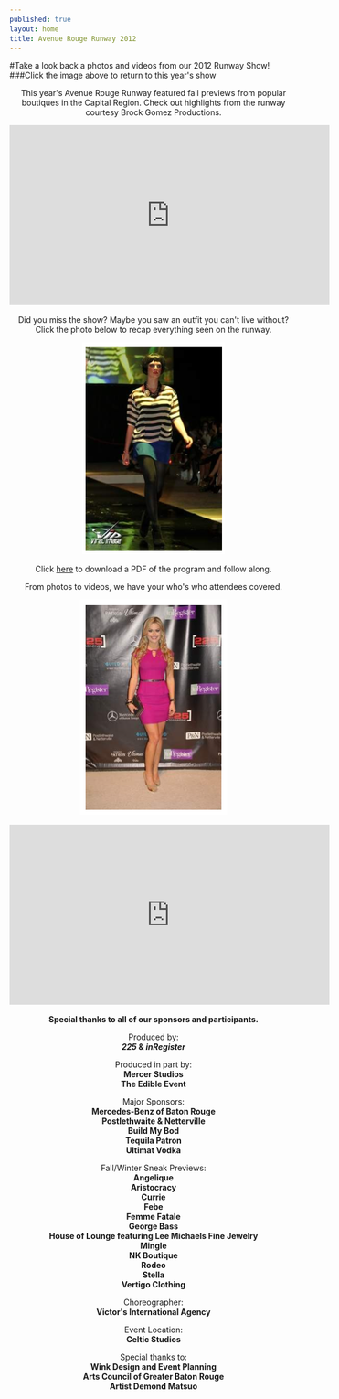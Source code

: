 ```yaml
---
published: true
layout: home
title: Avenue Rouge Runway 2012
---
```


#Take a look back a photos and videos from our 2012 Runway Show!
###Click the image above to return to this year's show

<div align="center">			
<p>This year's Avenue Rouge Runway featured fall previews from popular boutiques in the Capital Region. Check out highlights from the runway courtesy Brock Gomez Productions.</p>
<p></p>
<iframe width="560" height="315" src="http://www.youtube.com/embed/vJBF1O5i1Ew?rel=0" frameborder="0" allowfullscreen></iframe>
<p> </p>
<p>Did you miss the show? Maybe you saw an outfit you can't live without? Click the photo below to recap everything seen on the runway.</p>
<p><a href="http://www.225batonrouge.com/apps/pbcs.dll/gallery?Site=LB&Date=20120927&Category=225BATONROUGE0105&ArtNo=928009998&Ref=PH#"><img src="/img/arrunway/RunwayLooks.png" /></a></p>
<p> </p>
<p>Click <a href="/img/arrunway/AveRougeFashionShowProgram.pdf">here</a> to download a PDF of the program and follow along.</p>

<span class="st_sharethis_button" displayText="ShareThis"></span>
<p> </p>
<script type="text/javascript" src="http://wd.sharethis.com/button/buttons.js"></script><script type="text/javascript">stLight.options({publisher:'30bc03f6-ca65-4028-8b27-dd81591a3937'});</script>
<p> </p>
<p>From photos to videos, we have your who's who attendees covered.</p>
<p><a href="http://www.225batonrouge.com/apps/pbcs.dll/gallery?Site=LB&Date=20120927&Category=225BATONROUGE0105&ArtNo=927009999&Ref=PH#"><img src="/img/arrunway/RedCarpet.png" /></a></p>
<p><iframe width="560" height="315" src="http://www.youtube.com/embed/AGNSOWL353U" frameborder="0" allowfullscreen></iframe></p>
<p><b>Special thanks to all of our sponsors and participants.</b></p>

<p>Produced by: <br /><b><i>225</i> & <i>inRegister</i></b></p>


<p>Produced in part by: <br /><b>Mercer Studios</b><br /><b>The Edible Event</b></p>


<p>Major Sponsors:<br /><b>Mercedes-Benz of Baton Rouge</b><br /><b>Postlethwaite & Netterville</b><br /><b>Build My Bod</b><br /><b>Tequila Patron</b><br /><b>Ultimat Vodka</b>

<p>Fall/Winter Sneak Previews:<br /><b>Angelique</b><br /><b>Aristocracy</b><br /><b>Currie</b><br /><b>Febe</b><br /><b>Femme Fatale</b><br /><b>George Bass</b><br /><b>House of Lounge featuring Lee Michaels Fine Jewelry</b><br /><b>Mingle</b><br /><b>NK Boutique</b><br /><b>Rodeo</b><br /><b>Stella</b><br /><b>Vertigo Clothing</b>

<p>Choreographer:<br /><b>Victor's International Agency</b></p>

<p>Event Location:<br /><b>Celtic Studios</b></p>

<p>Special thanks to:<br /><b>Wink Design and Event Planning</b><br /><b>Arts Council of Greater Baton Rouge</b><br /><b>Artist Demond Matsuo</b></p>
</div>
